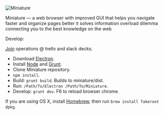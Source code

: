 ![Miniature](https://i.imgur.com/9Rshss4.png)

Miniature —
a web browser
with improved GUI
that helps you navigate faster
and organize pages better
it solves information overload dilemma
connecting you to the best knowledge on the web


Develop:

[Join](mailto:doreminiature@gmail.com?subject=Joining%20Miniature%20development&body=Applying%20for%20trello%20and%20slack%20invitations.) operations @ trello and slack decks.

* Download [Electron](https://github.com/electron/electron/releases).
* Install [Node](https://nodejs.org) and [Grunt](http://gruntjs.com).
* Clone Miniature repository.
* `npm install`.
* Build: `grunt build`. Builds to miniature/dist.
* Run: `/Path/To/Electron /Path/To/Miniature`.
* Develop: `grunt dev`. F6 to reload browser chrome.

If you are using OS X, install [Homebrew](http://brew.sh), then run `brew install fakeroot dpkg`.
